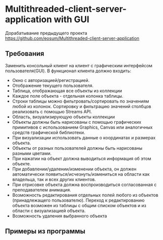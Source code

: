 # Multithreaded-client-server-application with GUI
Дорабатывание предыдущего проекта https://github.com/eosum/Multithreaded-client-server-application

## Требования
Заменить консольный клиент на клиент с графическим интерфейсом пользователя(GUI). 
В функционал клиента должно входить:
- Окно с авторизацией/регистрацией.
- Отображение текущего пользователя.
- Таблица, отображающая все объекты из коллекции
- Каждое поле объекта - отдельная колонка таблицы.
- Строки таблицы можно фильтровать/сортировать по значениям любой из колонок. Сортировку и фильтрацию значений столбцов реализовать с помощью Streams API.
- Область, визуализирующую объекты коллекции
- Объекты должны быть нарисованы с помощью графических примитивов с использованием Graphics, Canvas или аналогичных средств графической библиотеки.
- При визуализации использовать данные о координатах и размерах объекта.
- Объекты от разных пользователей должны быть нарисованы разными цветами.
- При нажатии на объект должна выводиться информация об этом объекте.
- При добавлении/удалении/изменении объекта, он должен автоматически появиться/исчезнуть/измениться  на области как владельца, так и всех других клиентов. 
- При отрисовке объекта должна воспроизводиться согласованная с преподавателем анимация.
- Возможность редактирования отдельных полей любого из объектов (принадлежащего пользователю). Переход к редактированию объекта возможен из таблицы с общим списком объектов и из области с визуализацией объекта.
- Возможность удаления выбранного объекта

## Примеры из программы
